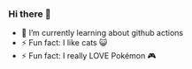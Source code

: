 ### Hi there 👋
- 🌱 I’m currently learning about github actions
- ⚡ Fun fact: I like cats :smiley_cat:
- ⚡ Fun fact: I really LOVE Pokémon :video_game:

<!--
**angelboxes/angelboxes** is a ✨ _special_ ✨ repository because its `README.md` (this file) appears on your GitHub profile.

Here are some ideas to get you started:

- 🔭 I’m currently working on ...
- 👯 I’m looking to collaborate on ...
- 🤔 I’m looking for help with ...
- 💬 Ask me about ...
- 📫 How to reach me: ...
- 😄 Pronouns: ...
- ⚡ Fun fact: ...
-->
